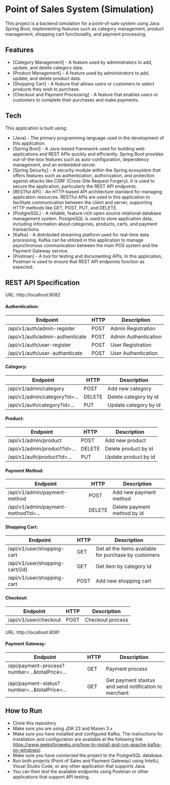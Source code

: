 # Point of Sales System (Simulation)
This project is a backend simulation for a point-of-sale system using Java Spring Boot, implementing features such as category management, product management, shopping cart functionality, and payment processing.

## Features

- [Category Management] - A feature used by administrators to add, update, and delete category data.
- [Product Management] - A feature used by administrators to add, update, and delete product data.
- [Shopping Cart] - A feature that allows users or customers to select products they wish to purchase.
- [Checkout and Payment Processing] - A feature that enables users or customers to complete their purchases and make payments.

## Tech

This application is built using:

- [Java] - The primary programming language used in the development of this application.
- [Spring Boot] - A Java-based framework used for building web applications and REST APIs quickly and efficiently. Spring Boot provides out-of-the-box features such as auto-configuration, dependency management, and an embedded server.
- [Spring Security] - A security module within the Spring ecosystem that offers features such as authentication, authorization, and protection against attacks like CSRF (Cross-Site Request Forgery). It is used to secure the application, particularly the REST API endpoints.
- [RESTful API] - An HTTP-based API architecture standard for managing application resources. RESTful APIs are used in this application to facilitate communication between the client and server, supporting HTTP methods like GET, POST, PUT, and DELETE.
- [PostgreSQL] - A reliable, feature-rich open-source relational database management system. PostgreSQL is used to store application data, including information about categories, products, carts, and payment transactions.
- [Kafka] - A distributed streaming platform used for real-time data processing. Kafka can be utilized in this application to manage asynchronous communication between the main POS system and the Payment Gateway service.
- [Postman] - A tool for testing and documenting APIs. In this application, Postman is used to ensure that REST API endpoints function as expected.

## REST API Specification

URL: http://localhost:8082
#### Authentication:
| Endpoint | HTTP | Description |
| ------ | ------ | ------ |
| /api/v1/auth/admin-register | POST | Admin Registration |
| /api/v1/auth/admin-authenticate | POST | Admin Authentication |
| /api/v1/auth/user-register | POST | User Registration |
| /api/v1/auth/user-authenticate | POST | User Authentication |

#### Category:
| Endpoint | HTTP | Description |
| ------ | ------ | ------ |
| /api/v1/admin/category | POST | Add new category |
| /api/v1/admin/category?id=... | DELETE | Delete category by id |
| /api/v1/auth/category?id=... | PUT | Update category by id |

#### Product:
| Endpoint | HTTP | Description |
| ------ | ------ | ------ |
| /api/v1/admin/product | POST | Add new product |
| /api/v1/admin/product?id=... | DELETE | Delete product by id |
| /api/v1/auth/product?id=... | PUT | Update product by id |

#### Payment Method:
| Endpoint | HTTP | Description |
| ------ | ------ | ------ |
| /api/v1/admin/payment-method | POST | Add new payment method |
| /api/v1/admin/payment-method?id=... | DELETE | Delete payment method by id |

#### Shopping Cart:
| Endpoint | HTTP | Description |
| ------ | ------ | ------ |
| /api/v1/user/shopping-cart | GET | Get all the items available for purchase by customers |
| /api/v1/user/shopping-cart/{id} | GET | Get item by category id |
| /api/v1/user/shopping-cart | POST | Add new shopping cart |

#### Checkout:
| Endpoint | HTTP | Description |
| ------ | ------ | ------ |
| /api/v1/user/checkout | POST | Checkout process |

URL: http://localhost:8081
#### Payment Gateway:
| Endpoint | HTTP | Description |
| ------ | ------ | ------ |
| /api/payment-process?number=...&totalPrice=... | GET | Payment process |
| /api/payment-status?number=...&totalPrice=... | GET | Get payment stastus and send notification to merchant |

## How to Run

- Clone this repository
- Make sure you are using JDK 23 and Maven 3.x
- Make sure you have installed and configured Kafka. The instructions for installation and configuration are available at the following link https://www.geeksforgeeks.org/how-to-install-and-run-apache-kafka-on-windows/.
- Make sure you have connected the project to the PostgreSQL database.
- Run both projects (Point of Sales and Payment Gateway) using IntelliJ, Visual Studio Code, or any other application that supports Java.
- You can then test the available endpoints using Postman or other applications that support API testing.
